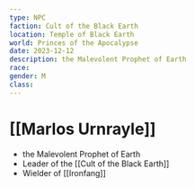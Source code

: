 ```yaml
---
type: NPC
faction: Cult of the Black Earth
location: Temple of Black Earth
world: Princes of the Apocalypse
date: 2023-12-12
description: the Malevolent Prophet of Earth
race: 
gender: M
class:
---
```

# [[Marlos Urnrayle]]

- the Malevolent Prophet of Earth
- Leader of the [[Cult of the Black Earth]]
- Wielder of [[Ironfang]]